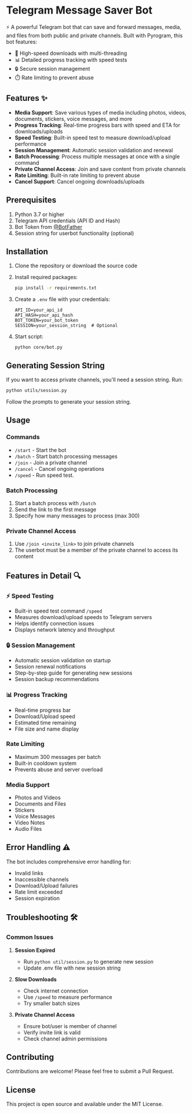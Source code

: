 # Telegram Message Saver Bot

⚡ A powerful Telegram bot that can save and forward messages, media, and files from both public and private channels. Built with Pyrogram, this bot features:

- 🚀 High-speed downloads with multi-threading
- 📊 Detailed progress tracking with speed tests
- 🔒 Secure session management
- ⏱️ Rate limiting to prevent abuse

## Features ✨

- **Media Support**: Save various types of media including photos, videos, documents, stickers, voice messages, and more
- **Progress Tracking**: Real-time progress bars with speed and ETA for downloads/uploads
- **Speed Testing**: Built-in speed test to measure download/upload performance
- **Session Management**: Automatic session validation and renewal
- **Batch Processing**: Process multiple messages at once with a single command
- **Private Channel Access**: Join and save content from private channels
- **Rate Limiting**: Built-in rate limiting to prevent abuse
- **Cancel Support**: Cancel ongoing downloads/uploads

## Prerequisites

1. Python 3.7 or higher
2. Telegram API credentials (API ID and Hash)
3. Bot Token from [@BotFather](https://t.me/BotFather)
4. Session string for userbot functionality (optional)

## Installation

1. Clone the repository or download the source code
2. Install required packages:

   ```bash
   pip install -r requirements.txt
   ```
3. Create a `.env` file with your credentials:

   ```env
   API_ID=your_api_id
   API_HASH=your_api_hash
   BOT_TOKEN=your_bot_token
   SESSION=your_session_string  # Optional
   ```
4. Start script:

   `python core/bot.py`

## Generating Session String

If you want to access private channels, you'll need a session string. Run:

```bash
python utils/session.py
```

Follow the prompts to generate your session string.

## Usage

### Commands

- `/start` - Start the bot
- `/batch` - Start batch processing messages
- `/join` - Join a private channel
- `/cancel` - Cancel ongoing operations
- `/speed` - Run speed test.

### Batch Processing

1. Start a batch process with `/batch`
2. Send the link to the first message
3. Specify how many messages to process (max 300)

### Private Channel Access

1. Use `/join <invite_link>` to join private channels
2. The userbot must be a member of the private channel to access its content

## Features in Detail 🔍

### ⚡ Speed Testing

- Built-in speed test command `/speed`
- Measures download/upload speeds to Telegram servers
- Helps identify connection issues
- Displays network latency and throughput

### 🔒 Session Management

- Automatic session validation on startup
- Session renewal notifications
- Step-by-step guide for generating new sessions
- Session backup recommendations

### 📊 Progress Tracking

- Real-time progress bar
- Download/Upload speed
- Estimated time remaining
- File size and name display

### Rate Limiting

- Maximum 300 messages per batch
- Built-in cooldown system
- Prevents abuse and server overload

### Media Support

- Photos and Videos
- Documents and Files
- Stickers
- Voice Messages
- Video Notes
- Audio Files

## Error Handling ⚠️

The bot includes comprehensive error handling for:

- Invalid links
- Inaccessible channels
- Download/Upload failures
- Rate limit exceeded
- Session expiration

## Troubleshooting 🛠️

### Common Issues

1. **Session Expired**

   - Run `python util/session.py` to generate new session
   - Update .env file with new session string
2. **Slow Downloads**

   - Check internet connection
   - Use `/speed` to measure performance
   - Try smaller batch sizes
3. **Private Channel Access**

   - Ensure bot/user is member of channel
   - Verify invite link is valid
   - Check channel admin permissions

## Contributing

Contributions are welcome! Please feel free to submit a Pull Request.

## License

This project is open source and available under the MIT License.
